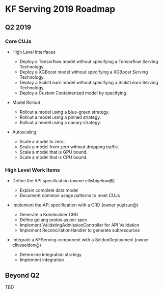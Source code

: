 # KF Serving 2019 Roadmap
## Q2 2019

### Core CUJs
* High Level Interfaces
    * Deploy a Tensorflow model without specifying a Tensorflow Serving Technology.
    * Deploy a XGBoost model without specifying a XGBoost Serving Technology.
    * Deploy a ScikitLearn model without specifying a ScikitLearn Serving Technology.
    * Deploy a Custom Containerized model by specifying.

* Model Rollout
    * Rollout a model using a blue-green strategy.
    * Rollout a model using a pinned strategy.
    * Rollout a model using a canary strategy.

* Autoscaling 
    * Scale a model to zero.
    * Scale a model from zero without dropping traffic.
    * Scale a model that is GPU bound.
    * Scale a model that is CPU bound.

### High Level Work Items
* Define the API specification (owner ellisbigelow@)
    * Explain complete data model
    * Document common usage patterns to meet CUJs

* Implement the API specification with a CRD (owner yuzisun@)
    * Generate a Kubebuilder CRD
    * Define golang protos as per spec
    * Implement ValidatingAdmissionController for API Validation
    * Implement ReconciliationHandler to generate subresources

* Integrate a KFServing component with a SeldonDeployment (owner cliveseldon@)
    * Determine integration strategy
    * Implement integration

## Beyond Q2
TBD